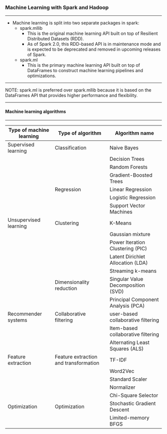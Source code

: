 ### 			Machine Learning with Spark and Hadoop
___

- Machine learning is split into two separate packages in spark:
	- spark.mllib  
		-	This is the original machine learning API built on top of Resilient Distributed Datasets (RDD).
		-	As of Spark 2.0, this RDD-based API is in maintenance mode and is expected to be deprecated and 
			removed in upcoming releases of Spark.
	- spark.ml
		-	This is the primary machine learning API built on top of DataFrames to construct machine learning 
			pipelines and optimizations.

___
NOTE: spark.ml is preferred over spark.mllib because it is based on the DataFrames API that provides higher 
		performance and flexibility.
___


#### Machine learning algorithms
___

| Type of machine learning | Type of algorithm | Algorithm name |
| ------------------------ | ----------------- | -------------- |
|	Supervised learning	   |   Classification  | Naive Bayes    |
|						   |				   | Decision Trees |
|						   |				   | Random Forests |
|						   |				   | Gradient-Boosted Trees |
|						   |  	Regression	   | Linear Regression | 
|						   |				   | Logistic Regression |
|						   |				   | Support Vector Machines |
|  Unsupervised learning   | Clustering		   |  K-Means |
|						   |				   |  Gaussian mixture |
|						   |				   | Power Iteration Clustering (PIC) |
|						   |				   | Latent Dirichlet Allocation (LDA) |
|						   |				   | Streaming k-means |
|						   | Dimensionality reduction | Singular Value Decomposition (SVD) |
|						   |				   		  | Principal Component Analysis (PCA) |
|	Recommender systems	   | Collaborative filtering | user-based collaborative filtering |
|						   |						 | Item-based collaborative filtering |
|						   |						 | Alternating Least Squares (ALS)    |
|  Feature extraction      | Feature extraction and transformation | TF-IDF |
|						   |									   | Word2Vec |
|						   |									   | Standard Scaler |
|						   |									   | Normalizer |
|						   |									   | Chi-Square Selector |
|  Optimization            |	Optimization  |  Stochastic Gradient Descent |
|						   |				  | Limited-memory BFGS |






























